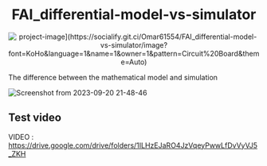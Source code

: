 <h1 align="center" id="title">FAI_differential-model-vs-simulator </h1>

<p align="center"><img src="[https://socialify.git.ci/Omar61554/FAI_ros2_TurtleDraw/image?font=Inter&amp;language=1&amp;name=1&amp;owner=1&amp;pattern=Diagonal%20Stripes&amp;stargazers=1&amp;theme=Light" alt="project-image](https://socialify.git.ci/Omar61554/FAI_differential-model-vs-simulator/image?font=KoHo&language=1&name=1&owner=1&pattern=Circuit%20Board&theme=Auto)"></p>

<p id="description">  The difference between the mathematical model and simulation  </p>


![Screenshot from 2023-09-20 21-48-46](https://github.com/Omar61554/FAI_differential-model-vs-simulator/assets/114437079/5e6c5c66-0579-42ab-a10a-d0e135447efb)




<h2>Test video</h2>

VIDEO : https://drive.google.com/drive/folders/1ILHzEJaRO4JzVqeyPwwLfDvVyVJ5_ZKH
